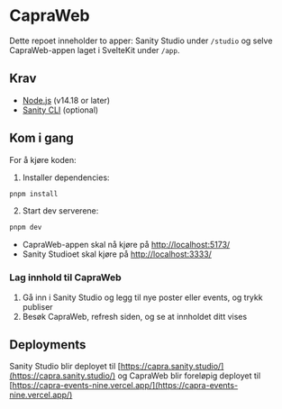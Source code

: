 # CapraWeb

Dette repoet inneholder to apper: Sanity Studio under `/studio` og selve CapraWeb-appen laget i SvelteKit under `/app`.

## Krav

- [Node.js](https://nodejs.org/en/) (v14.18 or later)
- [Sanity CLI](https://www.sanity.io/docs/getting-started-with-sanity-cli) (optional)

## Kom i gang

For å kjøre koden:

1. Installer dependencies:

```sh
pnpm install
```

2.  Start dev serverene:

```sh
pnpm dev
```

- CapraWeb-appen skal nå kjøre på [http://localhost:5173/](http://localhost:5173/)
- Sanity Studioet skal kjøre på [http://localhost:3333/](http://localhost:3333/)

### Lag innhold til CapraWeb

1. Gå inn i Sanity Studio og legg til nye poster eller events, og trykk publiser
2. Besøk CapraWeb, refresh siden, og se at innholdet ditt vises


## Deployments

Sanity Studio blir deployet til [https://capra.sanity.studio/](https://capra.sanity.studio/) og CapraWeb blir foreløpig deployet til [https://capra-events-nine.vercel.app/](https://capra-events-nine.vercel.app/)
